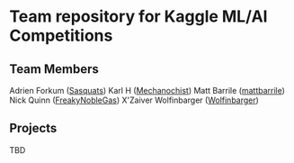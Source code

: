 # Team repository for Kaggle ML/AI Competitions

## Team Members
Adrien Forkum ([Sasquats](https://github.com/Sasquats))
Karl H ([Mechanochist](https://github.com/Mechanochist))
Matt Barrile ([mattbarrile](https://github.com/mattbarrile))
Nick Quinn ([FreakyNobleGas](https://github.com/FreakyNobleGas))
X'Zaiver Wolfinbarger ([Wolfinbarger](https://github.com/Wolfinbarger))

## Projects
TBD
